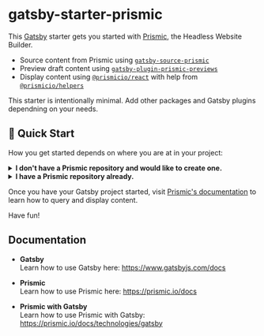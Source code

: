 # gatsby-starter-prismic

This [Gatsby](https://www.gatsbyjs.com/) starter gets you started with [Prismic](https://prismic.io/), the Headless Website Builder.

- Source content from Prismic using [`gatsby-source-prismic`](https://github.com/prismicio/prismic-gatsby/tree/main/packages/gatsby-source-prismic)
- Preview draft content using [`gatsby-plugin-prismic-previews`](https://github.com/prismicio/prismic-gatsby/tree/main/packages/gatsby-plugin-prismic-previews)
- Display content using [`@prismicio/react`](https://github.com/prismicio/prismic-react) with help from [`@prismicio/helpers`](https://github.com/prismicio/prismic-helpers)

This starter is intentionally minimal. Add other packages and Gatsby plugins dependning on your needs.

## 🚀 Quick Start

How you get started depends on where you are at in your project:

<details>
<summary>
  <strong>I don't have a Prismic repository and would like to create one.</strong>
</summary>

1. **Create a Gatsby site.**

   Use the Prismic CLI to create a new Prismic repository and Gatsby project in one command.

   ```sh
   npx prismic-cli@latest theme --theme-url https://github.com/prismicio-community/gatsby-starter-prismic
   ```

   This will create a new Prismic repository with a minimal Custom Type called Page.

2. **Configure the starter.**

   Create a `.env` file with your Prismic repository name, Custom Types API token, and Access Token (optional).

   See `.env.example` for an example file with instructions on how to create your tokens.

3. **Start developing.**

   In your project, start the Gatsby development server.

   ```sh
   npm run develop
   ```

You can delete the `custom_types` directory at the root of the project at this point.

Have fun developing!

</details>

<details>
<summary>
  <strong>I have a Prismic repository already.</strong>
</summary>

1. **Create a Gatsby site.**

   Use the Gatsby CLI to create a new Gatsby project. Replace `<directory-name>` with the name of the directory you would like the CLI to create.

   ```sh
   npx gatsby-cli@latest new <directory-name> prismicio-community/gatsby-starter-prismic
   ```

2. **Configure the starter.**

   Create a `.env` file with your Prismic repository name, Custom Types API token, and Access Token (optional).

   See `.env.example` for an example file with instructions on how to create your tokens.

3. **Start developing.**

   In your project, start the Gatsby development server.

   ```sh
   npm run develop
   ```

   **Note**: This starter queries for a Custom Type called Page in `src/pages/{PrismicPage.url}.js`. You can delete this file or modify it to fit your needs. You may see an error when starting Gatsby if you repository does not have a Page Custom Type.

You can delete the `custom_types` directory at the root of the project at this point.

</details>

Once you have your Gatsby project started, visit [Prismic's documentation](https://prismic.io/docs/technologies/gatsby) to learn how to query and display content.

Have fun!

## Documentation

- **Gatsby**<br/>Learn how to use Gatsby here: <https://www.gatsbyjs.com/docs>

- **Prismic**<br/>Learn how to use Prismic here: <https://prismic.io/docs>

- **Prismic with Gatsby**<br/>Learn how to use Prismic with Gatsby: <https://prismic.io/docs/technologies/gatsby>
